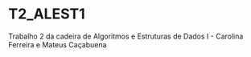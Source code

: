 # T2_ALEST1
Trabalho 2 da cadeira de Algoritmos e Estruturas de Dados I - Carolina Ferreira e Mateus Caçabuena
